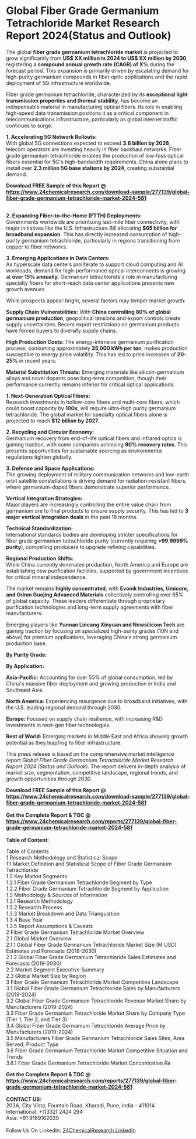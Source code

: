 <h1>Global Fiber Grade Germanium Tetrachloride Market Research Report 2024(Status and Outlook)</h1><p>The global <strong>fiber grade germanium tetrachloride market</strong> is projected to grow significantly from <strong>US$ XX million in 2024 to US$ XX million by 2030</strong>, registering a <strong>compound annual growth rate (CAGR) of X%</strong> during the forecast period. This expansion is primarily driven by escalating demand for high-purity germanium compounds in fiber optic applications and the rapid deployment of 5G infrastructure worldwide.</p><p>Fiber grade germanium tetrachloride, characterized by its <strong>exceptional light transmission properties and thermal stability</strong>, has become an indispensable material in manufacturing optical fibers. Its role in enabling high-speed data transmission positions it as a critical component in telecommunications infrastructure, particularly as global internet traffic continues to surge.</p><p><strong>1. Accelerating 5G Network Rollouts:</strong><br>
With global 5G connections expected to exceed <strong>3.6 billion by 2026</strong>, telecom operators are investing heavily in fiber backhaul networks. Fiber grade germanium tetrachloride enables the production of low-loss optical fibers essential for 5G's high-bandwidth requirements. China alone plans to install over <strong>2.3 million 5G base stations by 2024</strong>, creating substantial demand.</p><div><b>Download FREE Sample of this Report @ 
            <a href="https://www.24chemicalresearch.com/download-sample/277139/global-fiber-grade-germanium-tetrachloride-market-2024-581">
            https://www.24chemicalresearch.com/download-sample/277139/global-fiber-grade-germanium-tetrachloride-market-2024-581</a></b></div><br><p><strong>2. Expanding Fiber-to-the-Home (FTTH) Deployments:</strong><br>
Governments worldwide are prioritizing last-mile fiber connectivity, with major initiatives like the U.S. Infrastructure Bill allocating <strong>$65 billion for broadband expansion</strong>. This has directly increased consumption of high-purity germanium tetrachloride, particularly in regions transitioning from copper to fiber networks.</p><p><strong>3. Emerging Applications in Data Centers:</strong><br>
As hyperscale data centers proliferate to support cloud computing and AI workloads, demand for high-performance optical interconnects is growing at <strong>over 15% annually</strong>. Germanium tetrachloride's role in manufacturing specialty fibers for short-reach data center applications presents new growth avenues.</p><p>While prospects appear bright, several factors may temper market growth:</p><p><strong>Supply Chain Vulnerabilities:</strong> With <strong>China controlling 80% of global germanium production</strong>, geopolitical tensions and export controls create supply uncertainties. Recent export restrictions on germanium products have forced buyers to diversify supply chains.</p><p><strong>High Production Costs:</strong> The energy-intensive germanium purification process, consuming approximately <strong>35,000 kWh per ton</strong>, makes production susceptible to energy price volatility. This has led to price increases of <strong>20-25%</strong> in recent years.</p><p><strong>Material Substitution Threats:</strong> Emerging materials like silicon-germanium alloys and novel dopants pose long-term competition, though their performance currently remains inferior for critical optical applications.</p><p><strong>1. Next-Generation Optical Fibers:</strong><br>
Research investments in hollow-core fibers and multi-core fibers, which could boost capacity by <strong>100x</strong>, will require ultra-high purity germanium tetrachloride. The global market for specialty optical fibers alone is projected to reach <strong>$12 billion by 2027</strong>.</p><p><strong>2. Recycling and Circular Economy:</strong><br>
Germanium recovery from end-of-life optical fibers and infrared optics is gaining traction, with some companies achieving <strong>90% recovery rates</strong>. This presents opportunities for sustainable sourcing as environmental regulations tighten globally.</p><p><strong>3. Defense and Space Applications:</strong><br>
The growing deployment of military communication networks and low-earth orbit satellite constellations is driving demand for radiation-resistant fibers, where germanium-doped fibers demonstrate superior performance.</p><p><strong>Vertical Integration Strategies:</strong><br>
	Major players are increasingly controlling the entire value chain from germanium ore to final products to ensure supply security. This has led to <strong>3 major vertical integration deals</strong> in the past 18 months.</p><p><strong>Technical Standardization:</strong><br>
	International standards bodies are developing stricter specifications for fiber grade germanium tetrachloride purity (currently requiring <strong>&gt;99.9999% purity</strong>), compelling producers to upgrade refining capabilities.</p><p><strong>Regional Production Shifts:</strong><br>
	While China currently dominates production, North America and Europe are establishing new purification facilities, supported by government incentives for critical mineral independence.</p><p>The market remains <strong>highly concentrated</strong>, with <strong>Evonik Industries, Umicore, and Grinm Guojing Advanced Materials</strong> collectively controlling over 65% of global capacity. These leaders differentiate through proprietary purification technologies and long-term supply agreements with fiber manufacturers.</p><p>Emerging players like <strong>Yunnan Lincang Xinyuan and Newsilicom Tech</strong> are gaining traction by focusing on specialized high-purity grades (10N and above) for premium applications, leveraging China's strong germanium production base.</p><p><strong>By Purity Grade:</strong></p><p><strong>By Application:</strong></p><p><strong>Asia-Pacific:</strong> Accounting for over 55% of global consumption, led by China's massive fiber deployment and growing production in India and Southeast Asia.</p><p><strong>North America:</strong> Experiencing resurgence due to broadband initiatives, with the U.S. leading regional demand through 2030.</p><p><strong>Europe:</strong> Focused on supply chain resilience, with increasing R&amp;D investments in next-gen fiber technologies.</p><p><strong>Rest of World:</strong> Emerging markets in Middle East and Africa showing growth potential as they leapfrog to fiber infrastructure.</p><p>This press release is based on the comprehensive market intelligence report <em>Global Fiber Grade Germanium Tetrachloride Market Research Report 2024 (Status and Outlook)</em>. The report delivers in-depth analysis of market size, segmentation, competitive landscape, regional trends, and growth opportunities through 2030.</p><div><b>Download FREE Sample of this Report @ 
            <a href="https://www.24chemicalresearch.com/download-sample/277139/global-fiber-grade-germanium-tetrachloride-market-2024-581">
            https://www.24chemicalresearch.com/download-sample/277139/global-fiber-grade-germanium-tetrachloride-market-2024-581</a></b></div><br><div><b>Get the Complete Report & TOC @ 
            <a href="https://www.24chemicalresearch.com/reports/277139/global-fiber-grade-germanium-tetrachloride-market-2024-581">
            https://www.24chemicalresearch.com/reports/277139/global-fiber-grade-germanium-tetrachloride-market-2024-581</a></b></div><br>
            <b>Table of Content:</b><p>Table of Contents<br />
1 Research Methodology and Statistical Scope<br />
1.1 Market Definition and Statistical Scope of Fiber Grade Germanium Tetrachloride<br />
1.2 Key Market Segments<br />
1.2.1 Fiber Grade Germanium Tetrachloride Segment by Type<br />
1.2.2 Fiber Grade Germanium Tetrachloride Segment by Application<br />
1.3 Methodology & Sources of Information<br />
1.3.1 Research Methodology<br />
1.3.2 Research Process<br />
1.3.3 Market Breakdown and Data Triangulation<br />
1.3.4 Base Year<br />
1.3.5 Report Assumptions & Caveats<br />
2 Fiber Grade Germanium Tetrachloride Market Overview<br />
2.1 Global Market Overview<br />
2.1.1 Global Fiber Grade Germanium Tetrachloride Market Size (M USD) Estimates and Forecasts (2019-2030)<br />
2.1.2 Global Fiber Grade Germanium Tetrachloride Sales Estimates and Forecasts (2019-2030)<br />
2.2 Market Segment Executive Summary<br />
2.3 Global Market Size by Region<br />
3 Fiber Grade Germanium Tetrachloride Market Competitive Landscape<br />
3.1 Global Fiber Grade Germanium Tetrachloride Sales by Manufacturers (2019-2024)<br />
3.2 Global Fiber Grade Germanium Tetrachloride Revenue Market Share by Manufacturers (2019-2024)<br />
3.3 Fiber Grade Germanium Tetrachloride Market Share by Company Type (Tier 1, Tier 2, and Tier 3)<br />
3.4 Global Fiber Grade Germanium Tetrachloride Average Price by Manufacturers (2019-2024)<br />
3.5 Manufacturers Fiber Grade Germanium Tetrachloride Sales Sites, Area Served, Product Type<br />
3.6 Fiber Grade Germanium Tetrachloride Market Competitive Situation and Trends<br />
3.6.1 Fiber Grade Germanium Tetrachloride Market Concentration Ra</p><div><b>Get the Complete Report & TOC @ 
            <a href="https://www.24chemicalresearch.com/reports/277139/global-fiber-grade-germanium-tetrachloride-market-2024-581">
            https://www.24chemicalresearch.com/reports/277139/global-fiber-grade-germanium-tetrachloride-market-2024-581</a></b></div><br><b>CONTACT US:</b><br>
            203A, City Vista, Fountain Road, Kharadi, Pune, India - 411014<br>
            International: +1(332) 2424 294<br>
            Asia: +91 9169162030 <br><br>
            Follow Us On LinkedIn: <a href="https://www.linkedin.com/company/24chemicalresearch/">24ChemicalResearch LinkedIn</a>